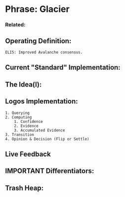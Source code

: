 # Phrase: Glacier 

### Related: 

## Operating Definition: 

	ELI5: Improved Avalanche consensus.

## Current "Standard" Implementation: 

## The Idea(l):

## Logos Implementation:
	1. Querying
	2. Computing
		1. Confidence
		2. Evidence
		3. Accumulated Evidence
	3. Transition
	4. Opinion & Decision (Flip or Settle)

## Live Feedback

## IMPORTANT Differentiators:

## Trash Heap:
